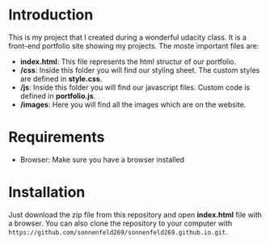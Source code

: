 # Introduction

This is my project that I created during a wonderful udacity class. It is a front-end portfolio site showing my projects.
The moste important files are:
  * **index.html**: This file represents the html structur of our portfolio.
  * **/css**: Inside this folder you will find our styling sheet. The custom styles are defined in **style.css**.
  * **/js**: Inside this folder you will find our javascript files. Custom code is defined in **portfolio.js**.
  * **/images**: Here you will find all the images which are on the website.

# Requirements

* Browser: Make sure you have a browser installed

# Installation

Just download the zip file from this repository and open **index.html** file with a browser.
You can also clone the repository to your computer with `https://github.com/sonnenfeld269/sonnenfeld269.github.io.git`.
